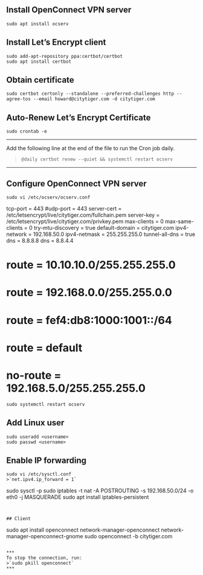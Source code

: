 ## Install OpenConnect VPN server

```
sudo apt install ocserv
```

## Install Let’s Encrypt client

```
sudo add-apt-repository ppa:certbot/certbot
sudo apt install certbot
```

## Obtain certificate

```
sudo certbot certonly --standalone --preferred-challenges http --agree-tos --email howard@citytiger.com -d citytiger.com
```

## Auto-Renew Let’s Encrypt Certificate

```
sudo crontab -e
```
***
Add the following line at the end of the file to run the Cron job daily.
>`@daily certbot renew --quiet && systemctl restart ocserv`
***

## Configure OpenConnect VPN server

```
sudo vi /etc/ocserv/ocserv.conf
```
>>>
tcp-port = 443
#udp-port = 443
server-cert = /etc/letsencrypt/live/citytiger.com/fullchain.pem
server-key = /etc/letsencrypt/live/citytiger.com/privkey.pem
max-clients = 0
max-same-clients = 0
try-mtu-discovery = true
default-domain = citytiger.com
ipv4-network = 192.168.50.0
ipv4-netmask = 255.255.255.0
tunnel-all-dns = true
dns = 8.8.8.8
dns = 8.8.4.4
# route = 10.10.10.0/255.255.255.0
# route = 192.168.0.0/255.255.0.0
# route = fef4:db8:1000:1001::/64
# route = default
# no-route = 192.168.5.0/255.255.255.0
>>>

```
sudo systemctl restart ocserv
```



## Add Linux user

```
sudo useradd <username>
sudo passwd <username>
```

## Enable IP forwarding

```
sudo vi /etc/sysctl.conf
>`net.ipv4.ip_forward = 1`

```
sudo sysctl -p
sudo iptables -t nat -A POSTROUTING -s 192.168.50.0/24 -o eth0 -j MASQUERADE
sudo apt install iptables-persistent
```


## Client

```
sudo apt install openconnect network-manager-openconnect network-manager-openconnect-gnome
sudo openconnect -b citytiger.com
```

***
To stop the connection, run:
>`sudo pkill openconnect`
***


